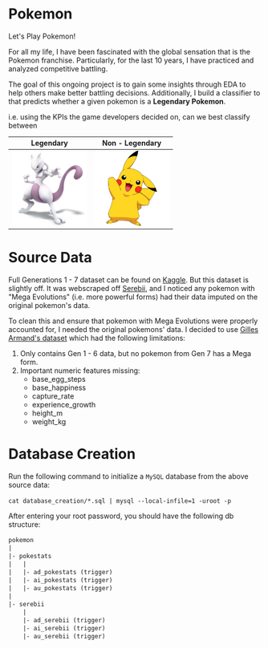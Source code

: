 # Pokemon
Let's Play Pokemon!

For all my life, I have been fascinated with the global sensation that is the Pokemon franchise. Particularly, for the last 10 years, I have practiced and analyzed competitive battling.
 
The goal of this ongoing project is to gain some insights through EDA to help others make better battling decisions. Additionally, I build a classifier to that predicts whether a given pokemon is a **Legendary Pokemon**.

i.e. using the KPIs the game developers decided on, can we best classify between

| Legendary | Non - Legendary |
| :---: | :---: |
| <img src="images/mewtwo.png" width="150"/> | <img src="images/pikachu.png" width="150"/> |

# Source Data
Full Generations 1 - 7 dataset can be found on [Kaggle](https://www.kaggle.com/rounakbanik/pokemon).
But this dataset is slightly off. It was webscraped off [Serebii](https://www.serebii.net/pokedex-sm/), and I noticed any pokemon with "Mega Evolutions" (i.e. more powerful forms) had their data imputed on the original pokemon's data. 

To clean this and ensure that pokemon with Mega Evolutions were properly accounted for, I needed the original pokemons' data. I decided to use  [Gilles Armand's dataset](https://gist.github.com/armgilles/194bcff35001e7eb53a2a8b441e8b2c6) which had the following limitations:
1. Only contains Gen 1 - 6 data, but no pokemon from Gen 7 has a Mega form.
2. Important numeric features missing:
    * base_egg_steps
    * base_happiness
    * capture_rate
    * experience_growth
    * height_m
    * weight_kg

# Database Creation
Run the following command to initialize a `MySQL` database from the above source data:

`cat database_creation/*.sql | mysql --local-infile=1 -uroot -p`

After entering your root password, you should have the following db structure:
```
pokemon
|
|- pokestats
|   |
|   |- ad_pokestats (trigger)
|   |- ai_pokestats (trigger)
|   |- au_pokestats (trigger)
|
|- serebii
    |
    |- ad_serebii (trigger)
    |- ai_serebii (trigger)
    |- au_serebii (trigger)
```